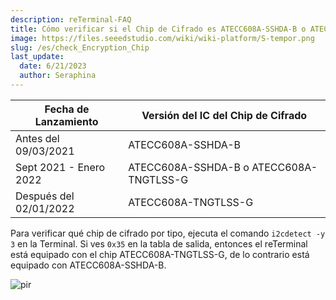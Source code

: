 ```yaml
---
description: reTerminal-FAQ
title: Cómo verificar si el Chip de Cifrado es ATECC608A-SSHDA-B o ATECC608A-TNGTLSS-G
image: https://files.seeedstudio.com/wiki/wiki-platform/S-tempor.png
slug: /es/check_Encryption_Chip
last_update:
  date: 6/21/2023
  author: Seraphina
---
```


<!-- Q14: Cómo verificar si el Chip de Cifrado es ATECC608A-SSHDA-B o ATECC608A-TNGTLSS-G -->

| Fecha de Lanzamiento | Versión del IC del Chip de Cifrado |
|---|---|
| Antes del 09/03/2021 | ATECC608A-SSHDA-B |
| Sept 2021 - Enero 2022 | ATECC608A-SSHDA-B o ATECC608A-TNGTLSS-G |
| Después del 02/01/2022 | ATECC608A-TNGTLSS-G |

Para verificar qué chip de cifrado por tipo, ejecuta el comando ```i2cdetect -y 3``` en la Terminal. Si ves ```0x35``` en la tabla de salida, entonces el reTerminal está equipado con el chip ATECC608A-TNGTLSS-G, de lo contrario está equipado con ATECC608A-SSHDA-B.

<p style={{textAlign: 'center'}}><img src="https://files.seeedstudio.com/wiki/ReTerminal/FAQ/i2cdetect_03.png" alt="pir" width={500} height="auto" /></p>